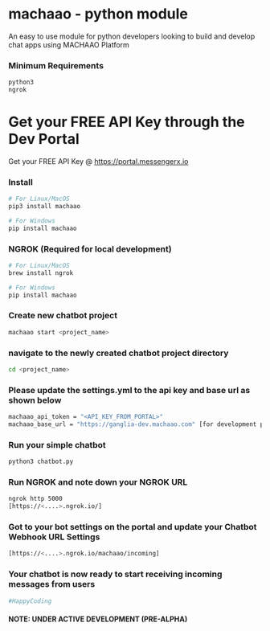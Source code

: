 # machaao - python module
An easy to use module for python developers looking to build and develop chat apps using MACHAAO Platform

### Minimum Requirements
```bash
python3 
ngrok
```

# Get your FREE API Key through the Dev Portal
Get your FREE API Key @ https://portal.messengerx.io

### Install
```bash
# For Linux/MacOS
pip3 install machaao

# For Windows
pip install machaao
```

###  NGROK (Required for local development)
```bash
# For Linux/MacOS
brew install ngrok

# For Windows
pip install machaao
```

### Create new chatbot project
```bash
machaao start <project_name>
```

### navigate to the newly created chatbot project directory
```bash
cd <project_name>
```

### Please update the settings.yml to the api key and base url as shown below
```bash
machaao_api_token = "<API_KEY_FROM_PORTAL>"
machaao_base_url = "https://ganglia-dev.machaao.com" [for development purposes]
```

### Run your simple chatbot 
```bash
python3 chatbot.py
```

### Run NGROK and note down your NGROK URL
```bash
ngrok http 5000
[https://<....>.ngrok.io/]
```

### Got to your bot settings on the portal and update your Chatbot Webhook URL Settings
```bash
[https://<....>.ngrok.io/machaao/incoming]
```

### Your chatbot is now ready to start receiving incoming messages from users
```bash
#HappyCoding
```

#### NOTE: UNDER ACTIVE DEVELOPMENT (PRE-ALPHA)